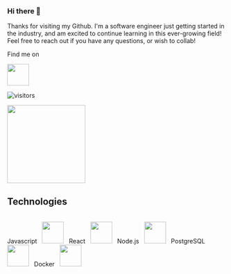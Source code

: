 ### Hi there 👋

Thanks for visiting my Github. I'm a software engineer just getting started in the industry, and am excited to continue learning in this ever-growing field! Feel free to reach out if you have any questions, or wish to collab!

Find me on
<div>
  <a href="https://linkedin.com/in/michaelklight">
           <img height="50em" src="https://1000logos.net/wp-content/uploads/2017/03/Linkedin-Logo.png">
  </a>
</div>


![visitors](https://visitor-badge.glitch.me/badge?page_id=mlight06.mlight06)

<img height="180em" src="https://github-readme-stats.vercel.app/api?username=mlight06&show_icons=true&hide_border=true&&count_private=true&include_all_commits=true" />

## Technologies 
<br>
<div>
  <span>
   Javascript  &nbsp <img height="50em" src="https://www.w3schools.com/whatis/img_js.png" />
  </span>
  &nbsp
  <span>
    React  &nbsp <img height="50em" src="https://upload.wikimedia.org/wikipedia/commons/thumb/a/a7/React-icon.svg/1200px-React-icon.svg.png" />
  </span>
  &nbsp
  <span>
    Node.js &nbsp <img height="50em" src="https://cdn.pixabay.com/photo/2015/04/23/17/41/node-js-736399__480.png" />
  </span>
  &nbsp
  <span>
    PostgreSQL &nbsp <img height="50em" src="https://upload.wikimedia.org/wikipedia/commons/thumb/2/29/Postgresql_elephant.svg/1200px-Postgresql_elephant.svg.png" />
  </span>
  &nbsp
    Docker &nbsp  <img height="50em" src="https://ms-azuretools.gallerycdn.vsassets.io/extensions/ms-azuretools/vscode-docker/1.18.0/1637001306874/Microsoft.VisualStudio.Services.Icons.Default" />
  </span>
</div>

<!--
**mlight06/mlight06** is a ✨ _special_ ✨ repository because its `README.md` (this file) appears on your GitHub profile.

Here are some ideas to get you started:

- 🔭 I’m currently working on ...
- 🌱 I’m currently learning ...
- 👯 I’m looking to collaborate on ...
- 🤔 I’m looking for help with ...
- 💬 Ask me about ...
- 📫 How to reach me: ...
- 😄 Pronouns: ...
- ⚡ Fun fact: ...
-->
